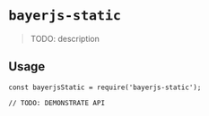 # `bayerjs-static`

> TODO: description

## Usage

```
const bayerjsStatic = require('bayerjs-static');

// TODO: DEMONSTRATE API
```
